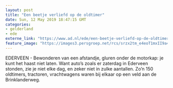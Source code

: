 ```yaml
---
layout: post
title: "Een beetje verliefd op de oldtimer"
date: Sun, 12 May 2019 18:47:15 GMT
categories: 
- gelderland 
- ede 
externe_link: "https://www.ad.nl/ede/een-beetje-verliefd-op-de-oldtimer~a78e14b3/"
feature_image: "https://images3.persgroep.net/rcs/srzx2tm_e4eoT1mxII9a4gPBbRY/diocontent/147999134/_fitwidth/400/?appId=21791a8992982cd8da851550a453bd7f&quality=0.7"
---
```


EDERVEEN - Bewonderen van een afstandje, gluren onder de motorkap: je kunt het haast niet laten. Want auto’s zoals er zaterdag in Ederveen stonden, zie je niet elke dag, en zeker niet in zulke aantallen. Zo’n 150 oldtimers, tractoren, vrachtwagens waren bij elkaar op een veld aan de Brinklanderweg.
